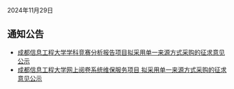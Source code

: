 2024年11月29日

## 通知公告
- [成都信息工程大学学科竞赛分析报告项目拟采用单一来源方式采购的征求意见公示](https://jwc.cuit.edu.cn/info/1161/3155.htm)
- [成都信息工程大学网上阅卷系统维保服务项目 拟采用单一来源方式采购的征求意见公示](https://jwc.cuit.edu.cn/info/1161/3154.htm)


